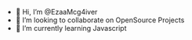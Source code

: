 - 👋 Hi, I’m @EzaaMcg4iver
- 👯 I’m looking to collaborate on OpenSource Projects
- 🌱 I’m currently learning Javascript

<!---
EzaaMcg4iver/EzaaMcg4iver is a ✨ special ✨ repository because its `README.md` (this file) appears on your GitHub profile.
You can click the Preview link to take a look at your changes.
--->
